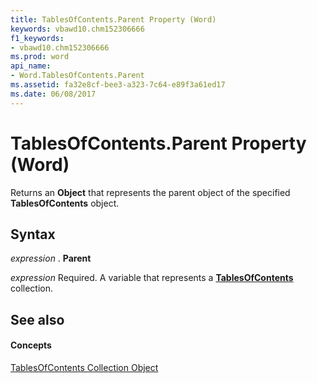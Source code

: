 ```yaml
---
title: TablesOfContents.Parent Property (Word)
keywords: vbawd10.chm152306666
f1_keywords:
- vbawd10.chm152306666
ms.prod: word
api_name:
- Word.TablesOfContents.Parent
ms.assetid: fa32e8cf-bee3-a323-7c64-e89f3a61ed17
ms.date: 06/08/2017
---
```



# TablesOfContents.Parent Property (Word)

Returns an **Object** that represents the parent object of the specified **TablesOfContents** object.


## Syntax

 _expression_ . **Parent**

 _expression_ Required. A variable that represents a **[TablesOfContents](tablesofcontents-object-word.md)** collection.


## See also


#### Concepts


[TablesOfContents Collection Object](tablesofcontents-object-word.md)

